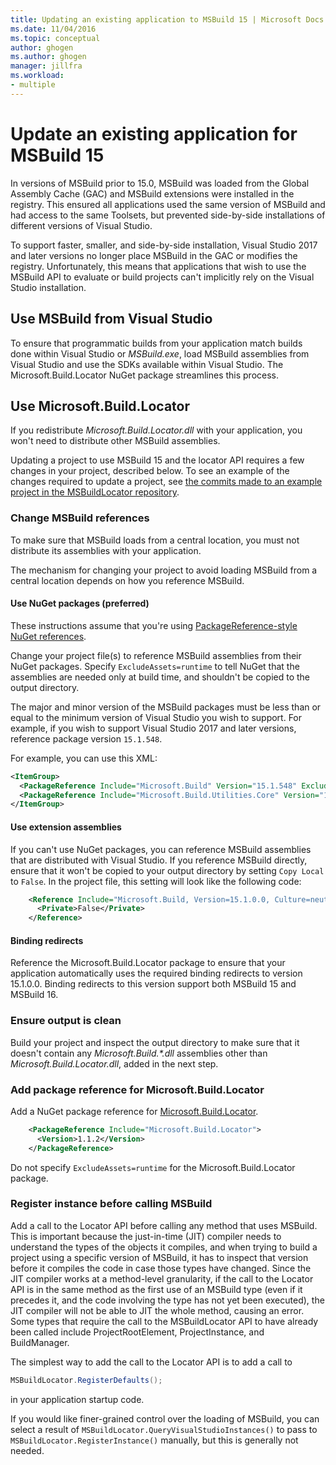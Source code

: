 ```yaml
---
title: Updating an existing application to MSBuild 15 | Microsoft Docs
ms.date: 11/04/2016
ms.topic: conceptual
author: ghogen
ms.author: ghogen
manager: jillfra
ms.workload:
- multiple
---
```

# Update an existing application for MSBuild 15

In versions of MSBuild prior to 15.0, MSBuild was loaded from the Global Assembly Cache (GAC) and MSBuild extensions were installed in the registry. This ensured all applications used the same version of MSBuild and had access to the same Toolsets, but prevented side-by-side installations of different versions of Visual Studio.

To support faster, smaller, and side-by-side installation, Visual Studio 2017 and later versions no longer place MSBuild in the GAC or modifies the registry. Unfortunately, this means that applications that wish to use the MSBuild API to evaluate or build projects can't implicitly rely on the Visual Studio installation.

## Use MSBuild from Visual Studio

To ensure that programmatic builds from your application match builds done within Visual Studio or *MSBuild.exe*, load MSBuild assemblies from Visual Studio and use the SDKs available within Visual Studio. The Microsoft.Build.Locator NuGet package streamlines this process.

## Use Microsoft.Build.Locator

If you redistribute *Microsoft.Build.Locator.dll* with your application, you won't need to distribute other MSBuild assemblies.

Updating a project to use MSBuild 15 and the locator API requires a few changes in your project, described below. To see an example of the changes required to update a project, see [the commits made to an example project in the MSBuildLocator repository](https://github.com/Microsoft/MSBuildLocator/commits/example-updating-to-msbuild-15).

### Change MSBuild references

To make sure that MSBuild loads from a central location, you must not distribute its assemblies with your application.

The mechanism for changing your project to avoid loading MSBuild from a central location depends on how you reference MSBuild.

#### Use NuGet packages (preferred)

These instructions assume that you're using [PackageReference-style NuGet references](/nuget/consume-packages/package-references-in-project-files).

Change your project file(s) to reference MSBuild assemblies from their NuGet packages. Specify `ExcludeAssets=runtime` to tell NuGet that the assemblies are needed only at build time, and shouldn't be copied to the output directory.

The major and minor version of the MSBuild packages must be less than or equal to the minimum version of Visual Studio you wish to support. For example, if you wish to support Visual Studio 2017 and later versions, reference package version `15.1.548`.

For example, you can use this XML:

```xml
<ItemGroup>
  <PackageReference Include="Microsoft.Build" Version="15.1.548" ExcludeAssets="runtime" />
  <PackageReference Include="Microsoft.Build.Utilities.Core" Version="15.1.548" ExcludeAssets="runtime" />
</ItemGroup>
```

#### Use extension assemblies

If you can't use NuGet packages, you can reference MSBuild assemblies that are distributed with Visual Studio. If you reference MSBuild directly, ensure that it won't be copied to your output directory by setting `Copy Local` to `False`. In the project file, this setting will look like the following code:

```xml
    <Reference Include="Microsoft.Build, Version=15.1.0.0, Culture=neutral, PublicKeyToken=b03f5f7f11d50a3a, processorArchitecture=MSIL">
      <Private>False</Private>
    </Reference>
```

#### Binding redirects

Reference the Microsoft.Build.Locator package to ensure that your application automatically uses the required binding redirects to version 15.1.0.0. Binding redirects to this version support both MSBuild 15 and MSBuild 16.

### Ensure output is clean

Build your project and inspect the output directory to make sure that it doesn't contain any *Microsoft.Build.\*.dll* assemblies other than *Microsoft.Build.Locator.dll*, added in the next step.

### Add package reference for Microsoft.Build.Locator

Add a NuGet package reference for [Microsoft.Build.Locator](https://www.nuget.org/packages/Microsoft.Build.Locator/).

```xml
    <PackageReference Include="Microsoft.Build.Locator">
      <Version>1.1.2</Version>
    </PackageReference>
```

Do not specify `ExcludeAssets=runtime` for the Microsoft.Build.Locator package.

### Register instance before calling MSBuild

Add a call to the Locator API before calling any method that uses MSBuild. This is important because the just-in-time (JIT) compiler needs to understand the types of the objects it compiles, and when trying to build a project using a specific version of MSBuild, it has to inspect that version before it compiles the code in case those types have changed. Since the JIT compiler works at a method-level granularity, if the call to the Locator API is in the same method as the first use of an MSBuild type (even if it precedes it, and the code involving the type has not yet been executed), the JIT compiler will not be able to JIT the whole method, causing an error. Some types that require the call to the MSBuildLocator API to have already been called include ProjectRootElement, ProjectInstance, and BuildManager.

The simplest way to add the call to the Locator API is to add a call to

```csharp
MSBuildLocator.RegisterDefaults();
```

in your application startup code.

If you would like finer-grained control over the loading of MSBuild, you can select a result of `MSBuildLocator.QueryVisualStudioInstances()` to pass to `MSBuildLocator.RegisterInstance()` manually, but this is generally not needed.
